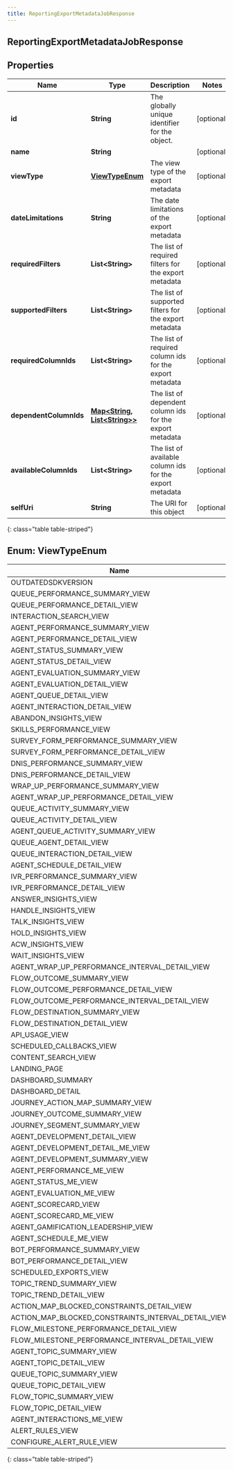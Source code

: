 ```yaml
---
title: ReportingExportMetadataJobResponse
---
```


## ReportingExportMetadataJobResponse

## Properties

| Name                   | Type                                                                      | Description                                              | Notes      |
| ---------------------- | ------------------------------------------------------------------------- | -------------------------------------------------------- | ---------- |
| **id**                 | <!----><!---->**String**<!---->                                           | The globally unique identifier for the object.           | [optional] |
| **name**               | <!----><!---->**String**<!---->                                           |                                                          | [optional] |
| **viewType**           | [**ViewTypeEnum**](#ViewTypeEnum)<!---->                                  | The view type of the export metadata                     | [optional] |
| **dateLimitations**    | <!----><!---->**String**<!---->                                           | The date limitations of the export metadata              | [optional] |
| **requiredFilters**    | <!----><!---->**List&lt;String&gt;**<!---->                               | The list of required filters for the export metadata     | [optional] |
| **supportedFilters**   | <!----><!---->**List&lt;String&gt;**<!---->                               | The list of supported filters for the export metadata    | [optional] |
| **requiredColumnIds**  | <!----><!---->**List&lt;String&gt;**<!---->                               | The list of required column ids for the export metadata  | [optional] |
| **dependentColumnIds** | <!----><!---->[**Map&lt;String, List&lt;String&gt;&gt;**](List.md)<!----> | The list of dependent column ids for the export metadata | [optional] |
| **availableColumnIds** | <!----><!---->**List&lt;String&gt;**<!---->                               | The list of available column ids for the export metadata | [optional] |
| **selfUri**            | <!----><!---->**String**<!---->                                           | The URI for this object                                  | [optional] |

{: class="table table-striped"}

<a name="ViewTypeEnum"></a>

## Enum: ViewTypeEnum

| Name                                                | Value                                                           |
| --------------------------------------------------- | --------------------------------------------------------------- |
| OUTDATEDSDKVERSION                                  | &quot;OutdatedSdkVersion&quot;                                  |
| QUEUE_PERFORMANCE_SUMMARY_VIEW                      | &quot;QUEUE_PERFORMANCE_SUMMARY_VIEW&quot;                      |
| QUEUE_PERFORMANCE_DETAIL_VIEW                       | &quot;QUEUE_PERFORMANCE_DETAIL_VIEW&quot;                       |
| INTERACTION_SEARCH_VIEW                             | &quot;INTERACTION_SEARCH_VIEW&quot;                             |
| AGENT_PERFORMANCE_SUMMARY_VIEW                      | &quot;AGENT_PERFORMANCE_SUMMARY_VIEW&quot;                      |
| AGENT_PERFORMANCE_DETAIL_VIEW                       | &quot;AGENT_PERFORMANCE_DETAIL_VIEW&quot;                       |
| AGENT_STATUS_SUMMARY_VIEW                           | &quot;AGENT_STATUS_SUMMARY_VIEW&quot;                           |
| AGENT_STATUS_DETAIL_VIEW                            | &quot;AGENT_STATUS_DETAIL_VIEW&quot;                            |
| AGENT_EVALUATION_SUMMARY_VIEW                       | &quot;AGENT_EVALUATION_SUMMARY_VIEW&quot;                       |
| AGENT_EVALUATION_DETAIL_VIEW                        | &quot;AGENT_EVALUATION_DETAIL_VIEW&quot;                        |
| AGENT_QUEUE_DETAIL_VIEW                             | &quot;AGENT_QUEUE_DETAIL_VIEW&quot;                             |
| AGENT_INTERACTION_DETAIL_VIEW                       | &quot;AGENT_INTERACTION_DETAIL_VIEW&quot;                       |
| ABANDON_INSIGHTS_VIEW                               | &quot;ABANDON_INSIGHTS_VIEW&quot;                               |
| SKILLS_PERFORMANCE_VIEW                             | &quot;SKILLS_PERFORMANCE_VIEW&quot;                             |
| SURVEY_FORM_PERFORMANCE_SUMMARY_VIEW                | &quot;SURVEY_FORM_PERFORMANCE_SUMMARY_VIEW&quot;                |
| SURVEY_FORM_PERFORMANCE_DETAIL_VIEW                 | &quot;SURVEY_FORM_PERFORMANCE_DETAIL_VIEW&quot;                 |
| DNIS_PERFORMANCE_SUMMARY_VIEW                       | &quot;DNIS_PERFORMANCE_SUMMARY_VIEW&quot;                       |
| DNIS_PERFORMANCE_DETAIL_VIEW                        | &quot;DNIS_PERFORMANCE_DETAIL_VIEW&quot;                        |
| WRAP_UP_PERFORMANCE_SUMMARY_VIEW                    | &quot;WRAP_UP_PERFORMANCE_SUMMARY_VIEW&quot;                    |
| AGENT_WRAP_UP_PERFORMANCE_DETAIL_VIEW               | &quot;AGENT_WRAP_UP_PERFORMANCE_DETAIL_VIEW&quot;               |
| QUEUE_ACTIVITY_SUMMARY_VIEW                         | &quot;QUEUE_ACTIVITY_SUMMARY_VIEW&quot;                         |
| QUEUE_ACTIVITY_DETAIL_VIEW                          | &quot;QUEUE_ACTIVITY_DETAIL_VIEW&quot;                          |
| AGENT_QUEUE_ACTIVITY_SUMMARY_VIEW                   | &quot;AGENT_QUEUE_ACTIVITY_SUMMARY_VIEW&quot;                   |
| QUEUE_AGENT_DETAIL_VIEW                             | &quot;QUEUE_AGENT_DETAIL_VIEW&quot;                             |
| QUEUE_INTERACTION_DETAIL_VIEW                       | &quot;QUEUE_INTERACTION_DETAIL_VIEW&quot;                       |
| AGENT_SCHEDULE_DETAIL_VIEW                          | &quot;AGENT_SCHEDULE_DETAIL_VIEW&quot;                          |
| IVR_PERFORMANCE_SUMMARY_VIEW                        | &quot;IVR_PERFORMANCE_SUMMARY_VIEW&quot;                        |
| IVR_PERFORMANCE_DETAIL_VIEW                         | &quot;IVR_PERFORMANCE_DETAIL_VIEW&quot;                         |
| ANSWER_INSIGHTS_VIEW                                | &quot;ANSWER_INSIGHTS_VIEW&quot;                                |
| HANDLE_INSIGHTS_VIEW                                | &quot;HANDLE_INSIGHTS_VIEW&quot;                                |
| TALK_INSIGHTS_VIEW                                  | &quot;TALK_INSIGHTS_VIEW&quot;                                  |
| HOLD_INSIGHTS_VIEW                                  | &quot;HOLD_INSIGHTS_VIEW&quot;                                  |
| ACW_INSIGHTS_VIEW                                   | &quot;ACW_INSIGHTS_VIEW&quot;                                   |
| WAIT_INSIGHTS_VIEW                                  | &quot;WAIT_INSIGHTS_VIEW&quot;                                  |
| AGENT_WRAP_UP_PERFORMANCE_INTERVAL_DETAIL_VIEW      | &quot;AGENT_WRAP_UP_PERFORMANCE_INTERVAL_DETAIL_VIEW&quot;      |
| FLOW_OUTCOME_SUMMARY_VIEW                           | &quot;FLOW_OUTCOME_SUMMARY_VIEW&quot;                           |
| FLOW_OUTCOME_PERFORMANCE_DETAIL_VIEW                | &quot;FLOW_OUTCOME_PERFORMANCE_DETAIL_VIEW&quot;                |
| FLOW_OUTCOME_PERFORMANCE_INTERVAL_DETAIL_VIEW       | &quot;FLOW_OUTCOME_PERFORMANCE_INTERVAL_DETAIL_VIEW&quot;       |
| FLOW_DESTINATION_SUMMARY_VIEW                       | &quot;FLOW_DESTINATION_SUMMARY_VIEW&quot;                       |
| FLOW_DESTINATION_DETAIL_VIEW                        | &quot;FLOW_DESTINATION_DETAIL_VIEW&quot;                        |
| API_USAGE_VIEW                                      | &quot;API_USAGE_VIEW&quot;                                      |
| SCHEDULED_CALLBACKS_VIEW                            | &quot;SCHEDULED_CALLBACKS_VIEW&quot;                            |
| CONTENT_SEARCH_VIEW                                 | &quot;CONTENT_SEARCH_VIEW&quot;                                 |
| LANDING_PAGE                                        | &quot;LANDING_PAGE&quot;                                        |
| DASHBOARD_SUMMARY                                   | &quot;DASHBOARD_SUMMARY&quot;                                   |
| DASHBOARD_DETAIL                                    | &quot;DASHBOARD_DETAIL&quot;                                    |
| JOURNEY_ACTION_MAP_SUMMARY_VIEW                     | &quot;JOURNEY_ACTION_MAP_SUMMARY_VIEW&quot;                     |
| JOURNEY_OUTCOME_SUMMARY_VIEW                        | &quot;JOURNEY_OUTCOME_SUMMARY_VIEW&quot;                        |
| JOURNEY_SEGMENT_SUMMARY_VIEW                        | &quot;JOURNEY_SEGMENT_SUMMARY_VIEW&quot;                        |
| AGENT_DEVELOPMENT_DETAIL_VIEW                       | &quot;AGENT_DEVELOPMENT_DETAIL_VIEW&quot;                       |
| AGENT_DEVELOPMENT_DETAIL_ME_VIEW                    | &quot;AGENT_DEVELOPMENT_DETAIL_ME_VIEW&quot;                    |
| AGENT_DEVELOPMENT_SUMMARY_VIEW                      | &quot;AGENT_DEVELOPMENT_SUMMARY_VIEW&quot;                      |
| AGENT_PERFORMANCE_ME_VIEW                           | &quot;AGENT_PERFORMANCE_ME_VIEW&quot;                           |
| AGENT_STATUS_ME_VIEW                                | &quot;AGENT_STATUS_ME_VIEW&quot;                                |
| AGENT_EVALUATION_ME_VIEW                            | &quot;AGENT_EVALUATION_ME_VIEW&quot;                            |
| AGENT_SCORECARD_VIEW                                | &quot;AGENT_SCORECARD_VIEW&quot;                                |
| AGENT_SCORECARD_ME_VIEW                             | &quot;AGENT_SCORECARD_ME_VIEW&quot;                             |
| AGENT_GAMIFICATION_LEADERSHIP_VIEW                  | &quot;AGENT_GAMIFICATION_LEADERSHIP_VIEW&quot;                  |
| AGENT_SCHEDULE_ME_VIEW                              | &quot;AGENT_SCHEDULE_ME_VIEW&quot;                              |
| BOT_PERFORMANCE_SUMMARY_VIEW                        | &quot;BOT_PERFORMANCE_SUMMARY_VIEW&quot;                        |
| BOT_PERFORMANCE_DETAIL_VIEW                         | &quot;BOT_PERFORMANCE_DETAIL_VIEW&quot;                         |
| SCHEDULED_EXPORTS_VIEW                              | &quot;SCHEDULED_EXPORTS_VIEW&quot;                              |
| TOPIC_TREND_SUMMARY_VIEW                            | &quot;TOPIC_TREND_SUMMARY_VIEW&quot;                            |
| TOPIC_TREND_DETAIL_VIEW                             | &quot;TOPIC_TREND_DETAIL_VIEW&quot;                             |
| ACTION_MAP_BLOCKED_CONSTRAINTS_DETAIL_VIEW          | &quot;ACTION_MAP_BLOCKED_CONSTRAINTS_DETAIL_VIEW&quot;          |
| ACTION_MAP_BLOCKED_CONSTRAINTS_INTERVAL_DETAIL_VIEW | &quot;ACTION_MAP_BLOCKED_CONSTRAINTS_INTERVAL_DETAIL_VIEW&quot; |
| FLOW_MILESTONE_PERFORMANCE_DETAIL_VIEW              | &quot;FLOW_MILESTONE_PERFORMANCE_DETAIL_VIEW&quot;              |
| FLOW_MILESTONE_PERFORMANCE_INTERVAL_DETAIL_VIEW     | &quot;FLOW_MILESTONE_PERFORMANCE_INTERVAL_DETAIL_VIEW&quot;     |
| AGENT_TOPIC_SUMMARY_VIEW                            | &quot;AGENT_TOPIC_SUMMARY_VIEW&quot;                            |
| AGENT_TOPIC_DETAIL_VIEW                             | &quot;AGENT_TOPIC_DETAIL_VIEW&quot;                             |
| QUEUE_TOPIC_SUMMARY_VIEW                            | &quot;QUEUE_TOPIC_SUMMARY_VIEW&quot;                            |
| QUEUE_TOPIC_DETAIL_VIEW                             | &quot;QUEUE_TOPIC_DETAIL_VIEW&quot;                             |
| FLOW_TOPIC_SUMMARY_VIEW                             | &quot;FLOW_TOPIC_SUMMARY_VIEW&quot;                             |
| FLOW_TOPIC_DETAIL_VIEW                              | &quot;FLOW_TOPIC_DETAIL_VIEW&quot;                              |
| AGENT_INTERACTIONS_ME_VIEW                          | &quot;AGENT_INTERACTIONS_ME_VIEW&quot;                          |
| ALERT_RULES_VIEW                                    | &quot;ALERT_RULES_VIEW&quot;                                    |
| CONFIGURE_ALERT_RULE_VIEW                           | &quot;CONFIGURE_ALERT_RULE_VIEW&quot;                           |

{: class="table table-striped"}

